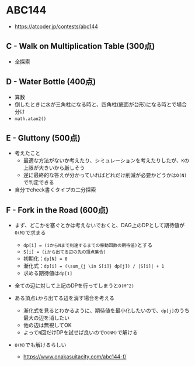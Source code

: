 # ABC144
* https://atcoder.jp/contests/abc144


## C - Walk on Multiplication Table (300点)
* 全探索


## D - Water Bottle (400点)
* 算数
* 倒したときに水が三角柱になる時と、四角柱(底面が台形)になる時とで場合分け
* `math.atan2()`


## E - Gluttony (500点)
* 考えたこと
  - 最適な方法がないか考えたり、シミュレーションを考えたりしたが、`K`の上限が大きいから厳しそう
  - 逆に最終的な答えが分かっていればどれだけ削減が必要かどうかは`O(N)`で判定できる
* 自分でcheck書くタイプの二分探索


## F - Fork in the Road (600点)
* まず、どこかを塞ぐとかは考えないでおくと、DAG上のDPとして期待値が`O(M)`で求まる
  - `dp[i] = (iからNまで到達するまでの移動回数の期待値)`とする
  - `S[i] = (iから出てる辺の先の頂点集合)`
  - 初期化：`dp[N] = 0`
  - 漸化式：`dp[i] = (\sum_{j \in S[i]} dp[j]) / |S[i]| + 1`
  - 求める期待値は`dp[1]`
* 全ての辺に対して上記のDPを行ってしまうと`O(M^2)`
* ある頂点`i`から出てる辺を消す場合を考える
  - 漸化式を見るとわかるように、期待値を最小化したいので、`dp[j]`のうち最大の辺を消したい
  - 他の辺は無視してOK
  - よって`N`回だけDPを試せば良いので`O(NM)`で解ける

* `O(M)`でも解けるらしい
  - https://www.onakasuitacity.com/abc144-f/
